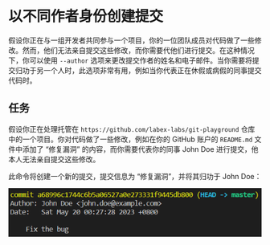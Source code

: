 # 以不同作者身份创建提交

假设你正在与一组开发者共同参与一个项目，你的一位团队成员对代码做了一些修改。然而，他们无法亲自提交这些修改，而你需要代他们进行提交。在这种情况下，你可以使用 `--author` 选项来更改提交作者的姓名和电子邮件。当你需要将提交归功于另一个人时，此选项非常有用，例如当你代表正在休假或病假的同事提交代码时。

## 任务

假设你正在处理托管在 `https://github.com/labex-labs/git-playground` 仓库中的一个项目。你对代码做了一些修改，例如在你的 GitHub 账户的 `README.md` 文件中添加了 “修复漏洞” 的内容，而你需要代表你的同事 John Doe 进行提交，他本人无法亲自提交这些修改。

此命令将创建一个新的提交，提交信息为 “修复漏洞”，并将其归功于 John Doe：

![Git commit author command](../assets/challenge-commit-set-author-step1-1.png)
